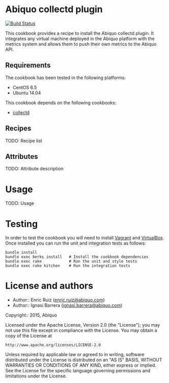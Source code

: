 Abiquo collectd plugin
======================

[![Build Status](https://travis-ci.org/abiquo/abiquo-collectd.svg?branch=master)](https://travis-ci.org/abiquo/abiquo-collectd)

This cookbook provides a recipe to install the Abiquo collectd plugin.
It integrates any virtual machine deployed in the Abiquo platform with the
metrics system and allows them to push their own metrics to the Abiquo API.

## Requirements

The cookbook has been tested in the following platforms:

* CentOS 6.5
* Ubuntu 14.04

This cookbook depends on the following cookbooks:

* [collectd](https://github.com/coderanger/chef-collectd)

## Recipes

TODO: Recipe list

## Attributes

TODO: Attribute description

# Usage

TODO: Usage

# Testing

In order to test the cookbook you will need to install [Vagrant](https://www.vagrantup.com/) and [VirtualBox](https://www.virtualbox.org/).
Once installed you can run the unit and integration tests as follows:

    bundle install
    bundle exec berks install   # Install the cookbook dependencies
    bundle exec rake            # Run the unit and style tests
    bundle exec rake kitchen    # Run the integration tests

# License and authors

* Author:: Enric Ruiz (enric.ruiz@abiquo.com)
* Author:: Ignasi Barrera (ignasi.barrera@abiquo.com)

Copyright:: 2015, Abiquo

Licensed under the Apache License, Version 2.0 (the "License");
you may not use this file except in compliance with the License.
You may obtain a copy of the License at

    http://www.apache.org/licenses/LICENSE-2.0

Unless required by applicable law or agreed to in writing, software
distributed under the License is distributed on an "AS IS" BASIS,
WITHOUT WARRANTIES OR CONDITIONS OF ANY KIND, either express or implied.
See the License for the specific language governing permissions and
limitations under the License.
